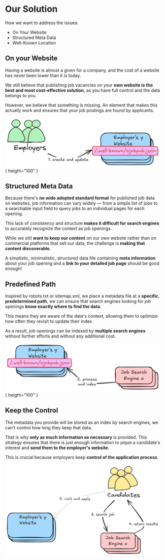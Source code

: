 # Our Solution

How we want to address the issues:

- On Your Website
- Structured Meta Data
- Well-Known Location

## On your Website

Having a website is almost a given for a company, and the cost of a website has never been lower than it is today.

We still believe that publishing job vacancies on your **own website is the best and most cost-effective solution**, as you have full control and the data belongs to you.

However, we believe that something is missing. An element that makes this actually work and ensures that your job postings are found by applicants.

![](static/nutshell_1.png){ height="100" }

## Structured Meta Data

Because there's **no wide adopted standard format** for published job data on websites, job information can vary widely — from a simple list of jobs to a searchable input field to query jobs to an individual pages for each opening. 

This lack of consistency and structure **makes it difficult for search engines** to accurately recognize the context as job openings.

While we still **want to keep our content** on our own website rather than on commercial platforms that sell our data, the challenge is **making that content discoverable**.

A simplistic, minimalistic, structured data file containing **meta information** about your job opening and a **link to your detailed job page** should be good enough!

## Predefined Path

Inspired by robots.txt or sitemap.xml, we place a metadata file at a **specific**, **predetermined path**, we can ensure that search engines looking for job openings **know exactly where to find the data**. 

This means they are aware of the data's context, allowing them to optimize how often they revisit to update their index.

As a result, job openings can be indexed by **multiple search engines** without further efforts and without any additional cost.

![](static/nutshell_2.png){ height="100" }

## Keep the Control

The metadata you provide will be stored as an index by search engines, we can't control how long they keep that data.

That is why **only as much information as necessary** is provided. This strategy ensures that there is just enough information to pique a candidate's interest and **send them to the employer's website**. 

This is crucial because employers keep **control of the application process**.

![](static/nutshell_3.png)